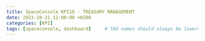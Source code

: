 ```yaml
---
title: SpaceConsole KPI10 - TREASURY MANAGEMENT
date: 2023-10-31 12:00:00 +0200
categories: [KPI]
tags: [spaceconsole, dashboard]     # TAG names should always be lowercase
---
```


